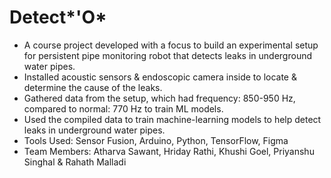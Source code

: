 # Detect*'O*
- A course project developed with a focus to build an experimental setup for persistent pipe monitoring robot that detects leaks in underground water pipes.
- Installed acoustic sensors & endoscopic camera inside to locate & determine the cause of the leaks.
- Gathered data from the setup, which had frequency: 850-950 Hz, compared to normal: 770 Hz to train ML models. 
- Used the compiled data to train machine-learning models to help detect leaks in underground water pipes.
- Tools Used: Sensor Fusion, Arduino, Python, TensorFlow, Figma
- Team Members: Atharva Sawant, Hriday Rathi, Khushi Goel, Priyanshu Singhal & Rahath Malladi
